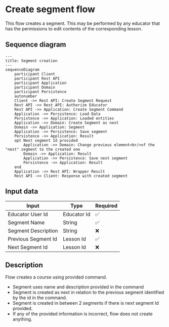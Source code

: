 # Create segment flow

This flow creates a segment. This may be performed by any educator that has the permissions to edit contents of the
corresponding lesson.

## Sequence diagram

```mermaid
---
title: Segment creation
---
sequenceDiagram
    participant Client
    participant Rest API
    participant Application
    participant Domain
    participant Persistence
    autonumber
    Client ->> Rest API: Create Segment Request
    Rest API ->> Rest API: Authorize Educator
    Rest API ->> Application: Create Segment Command
    Application ->> Persistence: Load Data
    Persistence ->> Application: Loaded entities
    Application ->> Domain: Create Segment as next
    Domain ->> Application: Segment
    Application ->> Persistence: Save segment
    Persistence ->> Application: Result
    opt Next segment Id provided
        Application ->> Domain: Change previous element<br/>of the "next" segment to the created one
        Domain ->> Application: Result
        Application ->> Persistence: Save next segment
        Persistence ->> Application: Result
    end
    Application ->> Rest API: Wrapper Result
    Rest API ->> Client: Response with created segment
```

## Input data

| Input               | Type        | Required |
|---------------------|-------------|----------|
| Educator User Id    | Educator Id | ✅        |
| Segment Name        | String      | ✅        |
| Segment Description | String      | ❌        |
| Previous Segment Id | Lesson Id   | ✅        |
| Next Segment Id     | Lesson Id   | ❌        |

## Description

Flow creates a course using provided command.

- Segment uses name and description provided in the command
- Segment is created as next in relation to the previous segment identified by the id in the command.
- Segment is created in between 2 segments if there is next segment Id provided.
- If any of the provided information is incorrect, flow does not create anything.